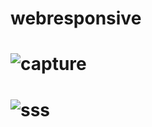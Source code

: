 # webresponsive

# ![capture](https://user-images.githubusercontent.com/41879991/51905409-bf003e00-23f3-11e9-8656-5528db3bfed6.PNG)
# ![sss](https://user-images.githubusercontent.com/41879991/51905411-bf003e00-23f3-11e9-9130-bc04347ade52.PNG)
